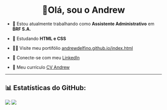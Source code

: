 <h1 align="center">👋Olá, sou o Andrew</h1>

- 🔭 Estou atualmente trabalhando como **Assistente Administrativo** em **BRF S.A.**

- 🌱 Estudando **HTML e CSS**

- 👨‍💻 Visite meu portifólio [andrewdelfino.github.io/index.html](andrewdelfino.github.io/index.html)

- 📎 Conecte-se com meu <a href="https://linkedin.com/in/andrewdelfs" target="blank">LinkedIn</a>

- 📄 Meu currículo <a href="https://drive.google.com/file/d/1AxGU1iqdonoEep5Dckrt6YlIf1fAu3Qu/view?usp=sharing" target="_blank">CV Andrew</a>

<hr>

## 📊 Estatísticas do GitHub:
![](https://github-readme-stats.vercel.app/api?username=andrewdelfino&theme=dark&hide_border=false&include_all_commits=true&count_private=true)
![](https://github-readme-stats.vercel.app/api/top-langs/?username=andrewdelfino&theme=dark&hide_border=false&include_all_commits=true&count_private=true&layout=compact)

